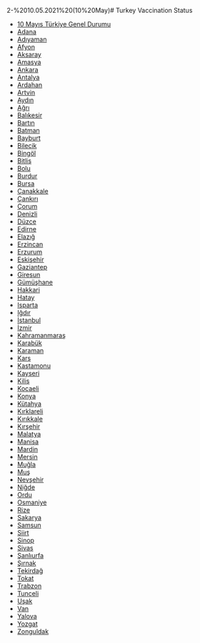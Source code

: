 2-%2010.05.2021%20(10%20May)# Turkey Vaccination Status

- [10 Mayıs Türkiye Genel Durumu](https://github.com/battalucar/turkey_vaccination_visualizations/blob/main/2-%2010.05.2021%20(10%20May)/graphs/genel-durum.png)
- [Adana](https://github.com/battalucar/turkey_vaccination_visualizations/blob/main/2-%2010.05.2021%20(10%20May)/graphs/adana.png)
- [Adıyaman](https://github.com/battalucar/turkey_vaccination_visualizations/blob/main/2-%2010.05.2021%20(10%20May)/graphs/adıyaman.png)
- [Afyon](https://github.com/battalucar/turkey_vaccination_visualizations/blob/main/2-%2010.05.2021%20(10%20May)/graphs/afyon.png)
- [Aksaray](https://github.com/battalucar/turkey_vaccination_visualizations/blob/main/2-%2010.05.2021%20(10%20May)/graphs/aksaray.png)
- [Amasya](https://github.com/battalucar/turkey_vaccination_visualizations/blob/main/2-%2010.05.2021%20(10%20May)/graphs/amasya.png)
- [Ankara](https://github.com/battalucar/turkey_vaccination_visualizations/blob/main/2-%2010.05.2021%20(10%20May)/graphs/ankara.png)
- [Antalya](https://github.com/battalucar/turkey_vaccination_visualizations/blob/main/2-%2010.05.2021%20(10%20May)/graphs/antalya.png)
- [Ardahan](https://github.com/battalucar/turkey_vaccination_visualizations/blob/main/2-%2010.05.2021%20(10%20May)/graphs/ardahan.png)
- [Artvin](https://github.com/battalucar/turkey_vaccination_visualizations/blob/main/2-%2010.05.2021%20(10%20May)/graphs/artvin.png)
- [Aydın](https://github.com/battalucar/turkey_vaccination_visualizations/blob/main/2-%2010.05.2021%20(10%20May)/graphs/aydın.png)
- [Ağrı](https://github.com/battalucar/turkey_vaccination_visualizations/blob/main/2-%2010.05.2021%20(10%20May)/graphs/ağrı.png)
- [Balıkesir](https://github.com/battalucar/turkey_vaccination_visualizations/blob/main/2-%2010.05.2021%20(10%20May)/graphs/balıkesir.png)
- [Bartın](https://github.com/battalucar/turkey_vaccination_visualizations/blob/main/2-%2010.05.2021%20(10%20May)/graphs/bartın.png)
- [Batman](https://github.com/battalucar/turkey_vaccination_visualizations/blob/main/2-%2010.05.2021%20(10%20May)/graphs/batman.png)
- [Bayburt](https://github.com/battalucar/turkey_vaccination_visualizations/blob/main/2-%2010.05.2021%20(10%20May)/graphs/bayburt.png)
- [Bilecik](https://github.com/battalucar/turkey_vaccination_visualizations/blob/main/2-%2010.05.2021%20(10%20May)/graphs/bilecik.png)
- [Bingöl](https://github.com/battalucar/turkey_vaccination_visualizations/blob/main/2-%2010.05.2021%20(10%20May)/graphs/bingöl.png)
- [Bitlis](https://github.com/battalucar/turkey_vaccination_visualizations/blob/main/2-%2010.05.2021%20(10%20May)/graphs/bitlis.png)
- [Bolu](https://github.com/battalucar/turkey_vaccination_visualizations/blob/main/2-%2010.05.2021%20(10%20May)/graphs/bolu.png)
- [Burdur](https://github.com/battalucar/turkey_vaccination_visualizations/blob/main/2-%2010.05.2021%20(10%20May)/graphs/burdur.png)
- [Bursa](https://github.com/battalucar/turkey_vaccination_visualizations/blob/main/2-%2010.05.2021%20(10%20May)/graphs/bursa.png)
- [Çanakkale](https://github.com/battalucar/turkey_vaccination_visualizations/blob/main/2-%2010.05.2021%20(10%20May)/graphs/çanakkale.png)
- [Çankırı](https://github.com/battalucar/turkey_vaccination_visualizations/blob/main/2-%2010.05.2021%20(10%20May)/graphs/çankırı.png)
- [Çorum](https://github.com/battalucar/turkey_vaccination_visualizations/blob/main/2-%2010.05.2021%20(10%20May)/graphs/çorum.png)
- [Denizli](https://github.com/battalucar/turkey_vaccination_visualizations/blob/main/2-%2010.05.2021%20(10%20May)/graphs/diyarbakır.png)
- [Düzce](https://github.com/battalucar/turkey_vaccination_visualizations/blob/main/2-%2010.05.2021%20(10%20May)/graphs/düzce.png)
- [Edirne](https://github.com/battalucar/turkey_vaccination_visualizations/blob/main/2-%2010.05.2021%20(10%20May)/graphs/edirne.png)
- [Elazığ](https://github.com/battalucar/turkey_vaccination_visualizations/blob/main/2-%2010.05.2021%20(10%20May)/graphs/elazığ.png)
- [Erzincan](https://github.com/battalucar/turkey_vaccination_visualizations/blob/main/2-%2010.05.2021%20(10%20May)/graphs/erzincan.png)
- [Erzurum](https://github.com/battalucar/turkey_vaccination_visualizations/blob/main/2-%2010.05.2021%20(10%20May)/graphs/erzurum.png)
- [Eskişehir](https://github.com/battalucar/turkey_vaccination_visualizations/blob/main/2-%2010.05.2021%20(10%20May)/graphs/eskişehir.png)
- [Gaziantep](https://github.com/battalucar/turkey_vaccination_visualizations/blob/main/2-%2010.05.2021%20(10%20May)/graphs/gaziantep.png)
- [Giresun](https://github.com/battalucar/turkey_vaccination_visualizations/blob/main/2-%2010.05.2021%20(10%20May)/graphs/giresun.png)
- [Gümüşhane](https://github.com/battalucar/turkey_vaccination_visualizations/blob/main/2-%2010.05.2021%20(10%20May)/graphs/gümüşhane.png)
- [Hakkari](https://github.com/battalucar/turkey_vaccination_visualizations/blob/main/2-%2010.05.2021%20(10%20May)/graphs/hakkari.png)
- [Hatay](https://github.com/battalucar/turkey_vaccination_visualizations/blob/main/2-%2010.05.2021%20(10%20May)/graphs/hatay.png)
- [Isparta](https://github.com/battalucar/turkey_vaccination_visualizations/blob/main/2-%2010.05.2021%20(10%20May)/graphs/isparta.png)
- [Iğdır](https://github.com/battalucar/turkey_vaccination_visualizations/blob/main/2-%2010.05.2021%20(10%20May)/graphs/iğdır.png)
- [İstanbul](https://github.com/battalucar/turkey_vaccination_visualizations/blob/main/2-%2010.05.2021%20(10%20May)/graphs/istanbul.png)
- [İzmir](https://github.com/battalucar/turkey_vaccination_visualizations/blob/main/2-%2010.05.2021%20(10%20May)/graphs/izmir.png)
- [Kahramanmaraş](https://github.com/battalucar/turkey_vaccination_visualizations/blob/main/2-%2010.05.2021%20(10%20May)/graphs/kahramanmaraş.png)
- [Karabük](https://github.com/battalucar/turkey_vaccination_visualizations/blob/main/2-%2010.05.2021%20(10%20May)/graphs/karabük.png)
- [Karaman](https://github.com/battalucar/turkey_vaccination_visualizations/blob/main/2-%2010.05.2021%20(10%20May)/graphs/karaman.png)
- [Kars](https://github.com/battalucar/turkey_vaccination_visualizations/blob/main/2-%2010.05.2021%20(10%20May)/graphs/kars.png)
- [Kastamonu](https://github.com/battalucar/turkey_vaccination_visualizations/blob/main/2-%2010.05.2021%20(10%20May)/graphs/kastamonu.png)
- [Kayseri](https://github.com/battalucar/turkey_vaccination_visualizations/blob/main/2-%2010.05.2021%20(10%20May)/graphs/kayseri.png)
- [Kilis](https://github.com/battalucar/turkey_vaccination_visualizations/blob/main/2-%2010.05.2021%20(10%20May)/graphs/kilis.png)
- [Kocaeli](https://github.com/battalucar/turkey_vaccination_visualizations/blob/main/2-%2010.05.2021%20(10%20May)/graphs/kocaeli.png)
- [Konya](https://github.com/battalucar/turkey_vaccination_visualizations/blob/main/2-%2010.05.2021%20(10%20May)/graphs/konya.png)
- [Kütahya](https://github.com/battalucar/turkey_vaccination_visualizations/blob/main/2-%2010.05.2021%20(10%20May)/graphs/kütahya.png)
- [Kırklareli](https://github.com/battalucar/turkey_vaccination_visualizations/blob/main/2-%2010.05.2021%20(10%20May)/graphs/kırklareli.png)
- [Kırıkkale](https://github.com/battalucar/turkey_vaccination_visualizations/blob/main/2-%2010.05.2021%20(10%20May)/graphs/kırıkkale.png)
- [Kırşehir](https://github.com/battalucar/turkey_vaccination_visualizations/blob/main/2-%2010.05.2021%20(10%20May)/graphs/kırşehir.png)
- [Malatya](https://github.com/battalucar/turkey_vaccination_visualizations/blob/main/2-%2010.05.2021%20(10%20May)/graphs/malatya.png)
- [Manisa](https://github.com/battalucar/turkey_vaccination_visualizations/blob/main/2-%2010.05.2021%20(10%20May)/graphs/manisa.png)
- [Mardin](https://github.com/battalucar/turkey_vaccination_visualizations/blob/main/2-%2010.05.2021%20(10%20May)/graphs/mardin.png)
- [Mersin](https://github.com/battalucar/turkey_vaccination_visualizations/blob/main/2-%2010.05.2021%20(10%20May)/graphs/mersin.png)
- [Muğla](https://github.com/battalucar/turkey_vaccination_visualizations/blob/main/2-%2010.05.2021%20(10%20May)/graphs/muğla.png)
- [Muş](https://github.com/battalucar/turkey_vaccination_visualizations/blob/main/2-%2010.05.2021%20(10%20May)/graphs/muş.png)
- [Nevşehir](https://github.com/battalucar/turkey_vaccination_visualizations/blob/main/2-%2010.05.2021%20(10%20May)/graphs/nevşehir.png)
- [Niğde](https://github.com/battalucar/turkey_vaccination_visualizations/blob/main/2-%2010.05.2021%20(10%20May)/graphs/niğde.png)
- [Ordu](https://github.com/battalucar/turkey_vaccination_visualizations/blob/main/2-%2010.05.2021%20(10%20May)/graphs/ordu.png)
- [Osmaniye](https://github.com/battalucar/turkey_vaccination_visualizations/blob/main/2-%2010.05.2021%20(10%20May)/graphs/osmaniye.png)
- [Rize](https://github.com/battalucar/turkey_vaccination_visualizations/blob/main/2-%2010.05.2021%20(10%20May)/graphs/rize.png)
- [Sakarya](https://github.com/battalucar/turkey_vaccination_visualizations/blob/main/2-%2010.05.2021%20(10%20May)/graphs/sakarya.png)
- [Samsun](https://github.com/battalucar/turkey_vaccination_visualizations/blob/main/2-%2010.05.2021%20(10%20May)/graphs/samsun.png)
- [Siirt](https://github.com/battalucar/turkey_vaccination_visualizations/blob/main/2-%2010.05.2021%20(10%20May)/graphs/siirt.png)
- [Sinop](https://github.com/battalucar/turkey_vaccination_visualizations/blob/main/2-%2010.05.2021%20(10%20May)/graphs/sinop.png)
- [Sivas](https://github.com/battalucar/turkey_vaccination_visualizations/blob/main/2-%2010.05.2021%20(10%20May)/graphs/sivas.png)
- [Şanlıurfa](https://github.com/battalucar/turkey_vaccination_visualizations/blob/main/2-%2010.05.2021%20(10%20May)/graphs/şanlıurfa.png)
- [Şırnak](https://github.com/battalucar/turkey_vaccination_visualizations/blob/main/2-%2010.05.2021%20(10%20May)/graphs/şırnak.png)
- [Tekirdağ](https://github.com/battalucar/turkey_vaccination_visualizations/blob/main/2-%2010.05.2021%20(10%20May)/graphs/tekirdağ.png)
- [Tokat](https://github.com/battalucar/turkey_vaccination_visualizations/blob/main/2-%2010.05.2021%20(10%20May)/graphs/tokat.png)
- [Trabzon](https://github.com/battalucar/turkey_vaccination_visualizations/blob/main/2-%2010.05.2021%20(10%20May)/graphs/trabzon.png)
- [Tunceli](https://github.com/battalucar/turkey_vaccination_visualizations/blob/main/2-%2010.05.2021%20(10%20May)/graphs/tunceli.png)
- [Uşak](https://github.com/battalucar/turkey_vaccination_visualizations/blob/main/2-%2010.05.2021%20(10%20May)/graphs/uşak.png)
- [Van](https://github.com/battalucar/turkey_vaccination_visualizations/blob/main/2-%2010.05.2021%20(10%20May)/graphs/van.png)
- [Yalova](https://github.com/battalucar/turkey_vaccination_visualizations/blob/main/2-%2010.05.2021%20(10%20May)/graphs/yalova.png)
- [Yozgat](https://github.com/battalucar/turkey_vaccination_visualizations/blob/main/2-%2010.05.2021%20(10%20May)/graphs/yozgat.png)
- [Zonguldak](https://github.com/battalucar/turkey_vaccination_visualizations/blob/main/2-%2010.05.2021%20(10%20May)/graphs/zonguldak.png)
